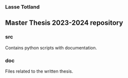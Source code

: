 ### Lasse Totland
## Master Thesis 2023-2024 repository

### src
Contains python scripts with documentation.

### doc
Files related to the written thesis.
